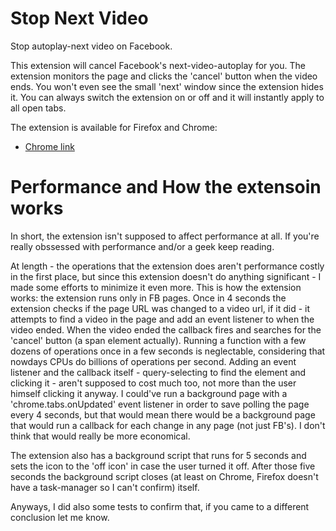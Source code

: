 # Stop Next Video
Stop autoplay-next video on Facebook.

This extension will cancel Facebook's next-video-autoplay for you.
The extension monitors the page and clicks the 'cancel' button when the video ends. You won't even see the small 'next' window since the extension hides it.
You can always switch the extension on or off and it will instantly apply to all open tabs.

The extension is available for Firefox and Chrome:
* [Chrome link](https://chrome.google.com/webstore/detail/ijlabhomiokbhcefphgokachaencmglf)

# Performance and How the extensoin works
In short, the extension isn't supposed to affect performance at all. If you're really obssessed with performance and/or a geek keep reading.

At length - the operations that the extension does aren't performance costly in the first place, but since this extension doesn't do anything significant - I made some efforts to minimize it even more.
This is how the extension works: the extension runs only in FB pages. Once in 4 seconds the extension checks if the page URL was changed to a video url, if it did - it attempts to find a video in the page and add an event listener to when the video ended. When the video ended the callback fires and searches for the 'cancel' button (a span element actually).
Running a function with a few dozens of operations once in a few seconds is neglectable, considering that nowdays CPUs do billions of operations per second. Adding an event listener and the callback itself - query-selecting to find the element and clicking it - aren't supposed to cost much too, not more than the user himself clicking it anyway.
I could've run a background page with a 'chrome.tabs.onUpdated' event listener in order to save polling the page every 4 seconds, but that would mean there would be a background page that would run a callback for each change in any page (not just FB's). I don't think that would really be more economical. 

The extension also has a background script that runs for 5 seconds and sets the icon to the 'off icon' in case the user turned it off. After those five seconds the background script closes (at least on Chrome, Firefox doesn't have a task-manager so I can't confirm) itself.

Anyways, I did also some tests to confirm that, if you came to a different conclusion let me know.

